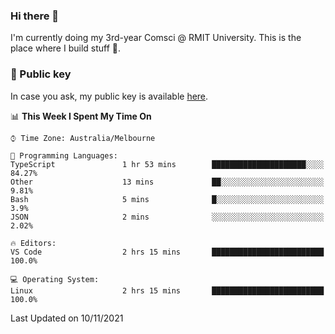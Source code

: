 ### Hi there 👋

I'm currently doing my 3rd-year Comsci @ RMIT University. This is the place where I build stuff 👀. 

### 🔑 Public key

In case you ask, my public key is available [here](https://public.auspham.dev/).

<!--START_SECTION:waka-->
📊 **This Week I Spent My Time On** 

```text
⌚︎ Time Zone: Australia/Melbourne

💬 Programming Languages: 
TypeScript               1 hr 53 mins        █████████████████████░░░░   84.27% 
Other                    13 mins             ██░░░░░░░░░░░░░░░░░░░░░░░   9.81% 
Bash                     5 mins              █░░░░░░░░░░░░░░░░░░░░░░░░   3.9% 
JSON                     2 mins              ░░░░░░░░░░░░░░░░░░░░░░░░░   2.02%

🔥 Editors: 
VS Code                  2 hrs 15 mins       █████████████████████████   100.0%

💻 Operating System: 
Linux                    2 hrs 15 mins       █████████████████████████   100.0%

```


 Last Updated on 10/11/2021
<!--END_SECTION:waka-->

<!--
**rockmanvnx6/rockmanvnx6** is a ✨ _special_ ✨ repository because its `README.md` (this file) appears on your GitHub profile.

Here are some ideas to get you started:

- 🔭 I’m currently working on ...
- 🌱 I’m currently learning ...
- 👯 I’m looking to collaborate on ...
- 🤔 I’m looking for help with ...
- 💬 Ask me about ...
- 📫 How to reach me: ...
- 😄 Pronouns: ...
- ⚡ Fun fact: ...
-->
